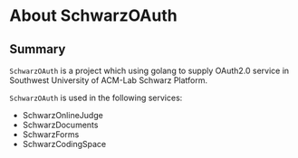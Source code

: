 # About SchwarzOAuth

## Summary

`SchwarzOAuth` is a project which using golang to supply OAuth2.0 service in Southwest University of ACM-Lab Schwarz Platform.

`SchwarzOAuth` is used in the following services:

+ SchwarzOnlineJudge
+ SchwarzDocuments
+ SchwarzForms
+ SchwarzCodingSpace